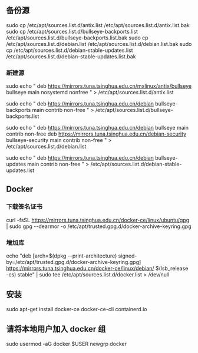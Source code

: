 ## 备份源
sudo cp /etc/apt/sources.list.d/antix.list /etc/apt/sources.list.d/antix.list.bak
sudo cp /etc/apt/sources.list.d/bullseye-backports.list /etc/apt/sources.list.d/bullseye-backports.list.bak
sudo cp /etc/apt/sources.list.d/debian.list /etc/apt/sources.list.d/debian.list.bak
sudo cp /etc/apt/sources.list.d/debian-stable-updates.list /etc/apt/sources.list.d/debian-stable-updates.list.bak

### 新建源
sudo echo "
deb https://mirrors.tuna.tsinghua.edu.cn/mxlinux/antix/bullseye bullseye main nosystemd nonfree
" > /etc/apt/sources.list.d/antix.list

sudo echo "
deb https://mirrors.tuna.tsinghua.edu.cn/debian bullseye-backports main contrib non-free
" > /etc/apt/sources.list.d/bullseye-backports.list

sudo echo "
deb https://mirrors.tuna.tsinghua.edu.cn/debian bullseye main contrib non-free
deb https://mirrors.tuna.tsinghua.edu.cn/debian-security bullseye-security main contrib non-free
" > /etc/apt/sources.list.d/debian.list

sudo echo "
deb https://mirrors.tuna.tsinghua.edu.cn/debian bullseye-updates main contrib non-free
" > /etc/apt/sources.list.d/debian-stable-updates.list


## Docker
### 下载签名证书
curl -fsSL https://mirrors.tuna.tsinghua.edu.cn/docker-ce/linux/ubuntu/gpg | sudo gpg --dearmor -o /etc/apt/trusted.gpg.d/docker-archive-keyring.gpg

### 增加库
echo "deb [arch=$(dpkg --print-architecture) signed-by=/etc/apt/trusted.gpg.d/docker-archive-keyring.gpg] https://mirrors.tuna.tsinghua.edu.cn/docker-ce/linux/debian/ $(lsb_release -cs) stable" | sudo tee /etc/apt/sources.list.d/docker.list > /dev/null


## 安装
sudo apt-get install docker-ce docker-ce-cli containerd.io


## 请将本地用户加入 docker 组
sudo usermod -aG docker $USER
newgrp docker

